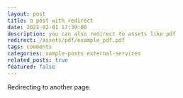 ```yaml
---
layout: post
title: a post with redirect
date: 2022-02-01 17:39:00
description: you can also redirect to assets like pdf
redirect: /assets/pdf/example_pdf.pdf
tags: comments
categories: sample-posts external-services
related_posts: true
featured: false
---
```


Redirecting to another page.
